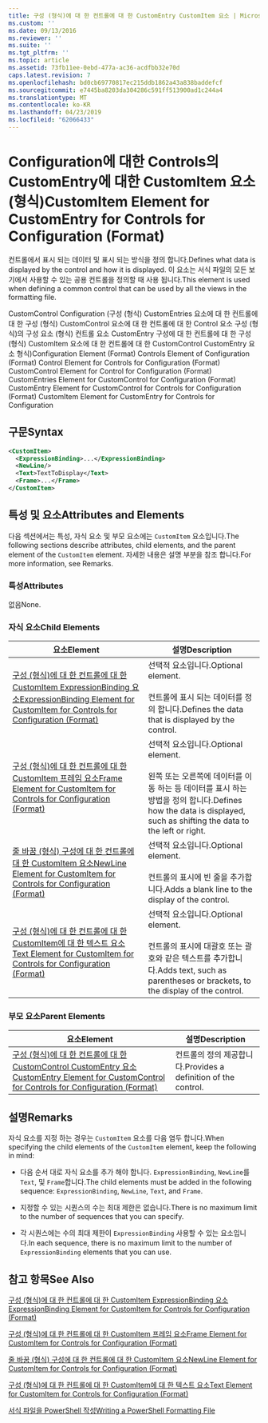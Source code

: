 ```yaml
---
title: 구성 (형식)에 대 한 컨트롤에 대 한 CustomEntry CustomItem 요소 | Microsoft Docs
ms.custom: ''
ms.date: 09/13/2016
ms.reviewer: ''
ms.suite: ''
ms.tgt_pltfrm: ''
ms.topic: article
ms.assetid: 73fb11ee-0ebd-477a-ac36-acdfbb32e70d
caps.latest.revision: 7
ms.openlocfilehash: bd0cb69770817ec215ddb1862a43a838baddefcf
ms.sourcegitcommit: e7445ba8203da304286c591ff513900ad1c244a4
ms.translationtype: MT
ms.contentlocale: ko-KR
ms.lasthandoff: 04/23/2019
ms.locfileid: "62066433"
---
```

# <a name="customitem-element-for-customentry-for-controls-for-configuration-format"></a><span data-ttu-id="b46c7-102">Configuration에 대한 Controls의 CustomEntry에 대한 CustomItem 요소(형식)</span><span class="sxs-lookup"><span data-stu-id="b46c7-102">CustomItem Element for CustomEntry for Controls for Configuration (Format)</span></span>

<span data-ttu-id="b46c7-103">컨트롤에서 표시 되는 데이터 및 표시 되는 방식을 정의 합니다.</span><span class="sxs-lookup"><span data-stu-id="b46c7-103">Defines what data is displayed by the control and how it is displayed.</span></span> <span data-ttu-id="b46c7-104">이 요소는 서식 파일의 모든 보기에서 사용할 수 있는 공용 컨트롤을 정의할 때 사용 됩니다.</span><span class="sxs-lookup"><span data-stu-id="b46c7-104">This element is used when defining a common control that can be used by all the views in the formatting file.</span></span>

<span data-ttu-id="b46c7-105">CustomControl Configuration (구성 (형식) CustomEntries 요소에 대 한 컨트롤에 대 한 구성 (형식) CustomControl 요소에 대 한 컨트롤에 대 한 Control 요소 구성 (형식)의 구성 요소 (형식) 컨트롤 요소 CustomEntry 구성에 대 한 컨트롤에 대 한 구성 (형식) CustomItem 요소에 대 한 컨트롤에 대 한 CustomControl CustomEntry 요소 형식)</span><span class="sxs-lookup"><span data-stu-id="b46c7-105">Configuration Element (Format) Controls Element of Configuration (Format) Control Element for Controls for Configuration (Format) CustomControl Element for Control for Configuration (Format) CustomEntries Element for CustomControl for Configuration (Format) CustomEntry Element for CustomControl for Controls for Configuration (Format) CustomItem Element for CustomEntry for Controls for Configuration</span></span>

## <a name="syntax"></a><span data-ttu-id="b46c7-106">구문</span><span class="sxs-lookup"><span data-stu-id="b46c7-106">Syntax</span></span>

```xml
<CustomItem>
  <ExpressionBinding>...</ExpressionBinding>
  <NewLine/>
  <Text>TextToDisplay</Text>
  <Frame>...</Frame>
</CustomItem>
```

## <a name="attributes-and-elements"></a><span data-ttu-id="b46c7-107">특성 및 요소</span><span class="sxs-lookup"><span data-stu-id="b46c7-107">Attributes and Elements</span></span>

<span data-ttu-id="b46c7-108">다음 섹션에서는 특성, 자식 요소 및 부모 요소에는 `CustomItem` 요소입니다.</span><span class="sxs-lookup"><span data-stu-id="b46c7-108">The following sections describe attributes, child elements, and the parent element of the `CustomItem` element.</span></span> <span data-ttu-id="b46c7-109">자세한 내용은 설명 부분을 참조 합니다.</span><span class="sxs-lookup"><span data-stu-id="b46c7-109">For more information, see Remarks.</span></span>

### <a name="attributes"></a><span data-ttu-id="b46c7-110">특성</span><span class="sxs-lookup"><span data-stu-id="b46c7-110">Attributes</span></span>

<span data-ttu-id="b46c7-111">없음</span><span class="sxs-lookup"><span data-stu-id="b46c7-111">None.</span></span>

### <a name="child-elements"></a><span data-ttu-id="b46c7-112">자식 요소</span><span class="sxs-lookup"><span data-stu-id="b46c7-112">Child Elements</span></span>

|<span data-ttu-id="b46c7-113">요소</span><span class="sxs-lookup"><span data-stu-id="b46c7-113">Element</span></span>|<span data-ttu-id="b46c7-114">설명</span><span class="sxs-lookup"><span data-stu-id="b46c7-114">Description</span></span>|
|-------------|-----------------|
|[<span data-ttu-id="b46c7-115">구성 (형식)에 대 한 컨트롤에 대 한 CustomItem ExpressionBinding 요소</span><span class="sxs-lookup"><span data-stu-id="b46c7-115">ExpressionBinding Element for CustomItem for Controls for Configuration (Format)</span></span>](./expressionbinding-element-for-customitem-for-controls-for-configuration-format.md)|<span data-ttu-id="b46c7-116">선택적 요소입니다.</span><span class="sxs-lookup"><span data-stu-id="b46c7-116">Optional element.</span></span><br /><br /> <span data-ttu-id="b46c7-117">컨트롤에 표시 되는 데이터를 정의 합니다.</span><span class="sxs-lookup"><span data-stu-id="b46c7-117">Defines the data that is displayed by the control.</span></span>|
|[<span data-ttu-id="b46c7-118">구성 (형식)에 대 한 컨트롤에 대 한 CustomItem 프레임 요소</span><span class="sxs-lookup"><span data-stu-id="b46c7-118">Frame Element for CustomItem for Controls for Configuration (Format)</span></span>](./frame-element-for-customitem-for-controls-for-configuration-format.md)|<span data-ttu-id="b46c7-119">선택적 요소입니다.</span><span class="sxs-lookup"><span data-stu-id="b46c7-119">Optional element.</span></span><br /><br /> <span data-ttu-id="b46c7-120">왼쪽 또는 오른쪽에 데이터를 이동 하는 등 데이터를 표시 하는 방법을 정의 합니다.</span><span class="sxs-lookup"><span data-stu-id="b46c7-120">Defines how the data is displayed, such as shifting the data to the left or right.</span></span>|
|[<span data-ttu-id="b46c7-121">줄 바꿈 (형식) 구성에 대 한 컨트롤에 대 한 CustomItem 요소</span><span class="sxs-lookup"><span data-stu-id="b46c7-121">NewLine Element for CustomItem for Controls for Configuration (Format)</span></span>](./newline-element-for-customitem-for-controls-for-configuration-format.md)|<span data-ttu-id="b46c7-122">선택적 요소입니다.</span><span class="sxs-lookup"><span data-stu-id="b46c7-122">Optional element.</span></span><br /><br /> <span data-ttu-id="b46c7-123">컨트롤의 표시에 빈 줄을 추가합니다.</span><span class="sxs-lookup"><span data-stu-id="b46c7-123">Adds a blank line to the display of the control.</span></span>|
|[<span data-ttu-id="b46c7-124">구성 (형식)에 대 한 컨트롤에 대 한 CustomItem에 대 한 텍스트 요소</span><span class="sxs-lookup"><span data-stu-id="b46c7-124">Text Element for CustomItem for Controls for Configuration (Format)</span></span>](./text-element-for-customitem-for-controls-for-configuration-format.md)|<span data-ttu-id="b46c7-125">선택적 요소입니다.</span><span class="sxs-lookup"><span data-stu-id="b46c7-125">Optional element.</span></span><br /><br /> <span data-ttu-id="b46c7-126">컨트롤의 표시에 대괄호 또는 괄호와 같은 텍스트를 추가합니다.</span><span class="sxs-lookup"><span data-stu-id="b46c7-126">Adds text, such as parentheses or brackets, to the display of the control.</span></span>|

### <a name="parent-elements"></a><span data-ttu-id="b46c7-127">부모 요소</span><span class="sxs-lookup"><span data-stu-id="b46c7-127">Parent Elements</span></span>

|<span data-ttu-id="b46c7-128">요소</span><span class="sxs-lookup"><span data-stu-id="b46c7-128">Element</span></span>|<span data-ttu-id="b46c7-129">설명</span><span class="sxs-lookup"><span data-stu-id="b46c7-129">Description</span></span>|
|-------------|-----------------|
|[<span data-ttu-id="b46c7-130">구성 (형식)에 대 한 컨트롤에 대 한 CustomControl CustomEntry 요소</span><span class="sxs-lookup"><span data-stu-id="b46c7-130">CustomEntry Element for CustomControl for Controls for Configuration (Format)</span></span>](./customentry-element-for-customcontrol-for-controls-for-configuration-format.md)|<span data-ttu-id="b46c7-131">컨트롤의 정의 제공합니다.</span><span class="sxs-lookup"><span data-stu-id="b46c7-131">Provides a definition of the control.</span></span>|

## <a name="remarks"></a><span data-ttu-id="b46c7-132">설명</span><span class="sxs-lookup"><span data-stu-id="b46c7-132">Remarks</span></span>

<span data-ttu-id="b46c7-133">자식 요소를 지정 하는 경우는 `CustomItem` 요소를 다음 염두 합니다.</span><span class="sxs-lookup"><span data-stu-id="b46c7-133">When specifying the child elements of the `CustomItem` element, keep the following in mind:</span></span>

- <span data-ttu-id="b46c7-134">다음 순서 대로 자식 요소를 추가 해야 합니다. `ExpressionBinding`, `NewLine`를 `Text`, 및 `Frame`합니다.</span><span class="sxs-lookup"><span data-stu-id="b46c7-134">The child elements must be added in the following sequence: `ExpressionBinding`, `NewLine`, `Text`, and `Frame`.</span></span>

- <span data-ttu-id="b46c7-135">지정할 수 있는 시퀀스의 수는 최대 제한은 없습니다.</span><span class="sxs-lookup"><span data-stu-id="b46c7-135">There is no maximum limit to the number of sequences that you can specify.</span></span>

- <span data-ttu-id="b46c7-136">각 시퀀스에는 수의 최대 제한이 `ExpressionBinding` 사용할 수 있는 요소입니다.</span><span class="sxs-lookup"><span data-stu-id="b46c7-136">In each sequence, there is no maximum limit to the number of `ExpressionBinding` elements that you can use.</span></span>

## <a name="see-also"></a><span data-ttu-id="b46c7-137">참고 항목</span><span class="sxs-lookup"><span data-stu-id="b46c7-137">See Also</span></span>

[<span data-ttu-id="b46c7-138">구성 (형식)에 대 한 컨트롤에 대 한 CustomItem ExpressionBinding 요소</span><span class="sxs-lookup"><span data-stu-id="b46c7-138">ExpressionBinding Element for CustomItem for Controls for Configuration (Format)</span></span>](./expressionbinding-element-for-customitem-for-controls-for-configuration-format.md)

[<span data-ttu-id="b46c7-139">구성 (형식)에 대 한 컨트롤에 대 한 CustomItem 프레임 요소</span><span class="sxs-lookup"><span data-stu-id="b46c7-139">Frame Element for CustomItem for Controls for Configuration (Format)</span></span>](./frame-element-for-customitem-for-controls-for-configuration-format.md)

[<span data-ttu-id="b46c7-140">줄 바꿈 (형식) 구성에 대 한 컨트롤에 대 한 CustomItem 요소</span><span class="sxs-lookup"><span data-stu-id="b46c7-140">NewLine Element for CustomItem for Controls for Configuration (Format)</span></span>](./newline-element-for-customitem-for-controls-for-configuration-format.md)

[<span data-ttu-id="b46c7-141">구성 (형식)에 대 한 컨트롤에 대 한 CustomItem에 대 한 텍스트 요소</span><span class="sxs-lookup"><span data-stu-id="b46c7-141">Text Element for CustomItem for Controls for Configuration (Format)</span></span>](./text-element-for-customitem-for-controls-for-configuration-format.md)

[<span data-ttu-id="b46c7-142">서식 파일을 PowerShell 작성</span><span class="sxs-lookup"><span data-stu-id="b46c7-142">Writing a PowerShell Formatting File</span></span>](./writing-a-powershell-formatting-file.md)
